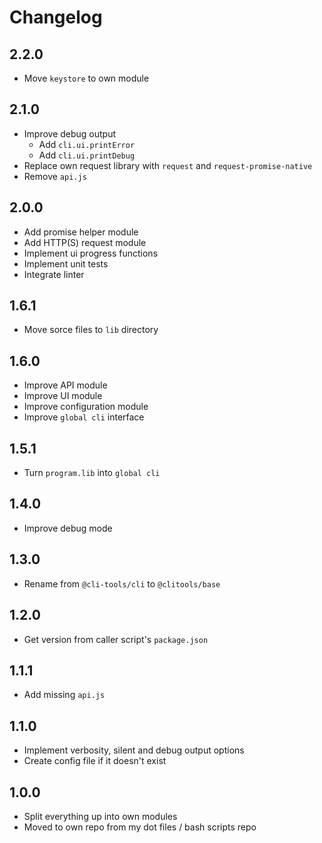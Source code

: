 # Changelog

## 2.2.0

* Move `keystore` to own module

## 2.1.0

* Improve debug output
  * Add `cli.ui.printError`
  * Add `cli.ui.printDebug`
* Replace own request library with `request` and `request-promise-native`
* Remove `api.js`

## 2.0.0

* Add promise helper module
* Add HTTP(S) request module
* Implement ui progress functions
* Implement unit tests
* Integrate linter

## 1.6.1

* Move sorce files to `lib` directory

## 1.6.0

* Improve API module
* Improve UI module
* Improve configuration module
* Improve `global cli` interface

## 1.5.1

* Turn `program.lib` into `global cli`

## 1.4.0

* Improve debug mode

## 1.3.0

* Rename from `@cli-tools/cli` to `@clitools/base`

## 1.2.0

* Get version from caller script's `package.json`

## 1.1.1

* Add missing `api.js`

## 1.1.0

* Implement verbosity, silent and debug output options
* Create config file if it doesn't exist

## 1.0.0

* Split everything up into own modules
* Moved to own repo from my dot files / bash scripts repo